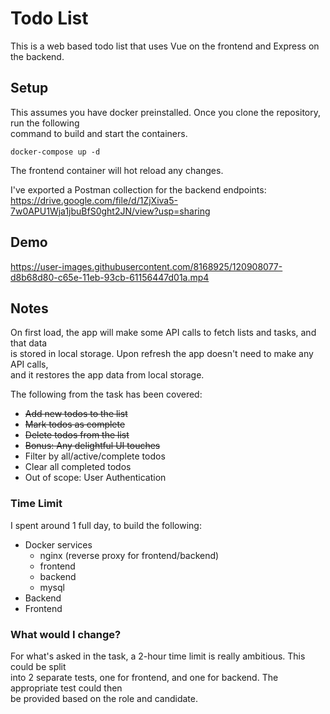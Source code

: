 # Todo List

This is a web based todo list that uses Vue on the frontend and Express on the backend.  


## Setup

This assumes you have docker preinstalled. Once you clone the repository, run the following  
command to build and start the containers.

```
docker-compose up -d
```

The frontend container will hot reload any changes.

I've exported a Postman collection for the backend endpoints:  
https://drive.google.com/file/d/1ZjXiva5-7w0APU1Wja1jbuBfS0ght2JN/view?usp=sharing


## Demo

https://user-images.githubusercontent.com/8168925/120908077-d8b68d80-c65e-11eb-93cb-61156447d01a.mp4


## Notes

On first load, the app will make some API calls to fetch lists and tasks, and that data  
is stored in local storage. Upon refresh the app doesn't need to make any API calls,  
and it restores the app data from local storage.

The following from the task has been covered:

- ~~Add new todos to the list~~  
- ~~Mark todos as complete~~  
- ~~Delete todos from the list~~  
- ~~Bonus: Any delightful UI touches~~
- Filter by all/active/complete todos
- Clear all completed todos  
- Out of scope: User Authentication  

### Time Limit

I spent around 1 full day, to build the following:

- Docker services
  - nginx (reverse proxy for frontend/backend)
  - frontend
  - backend
  - mysql
- Backend
- Frontend

### What would I change?

For what's asked in the task, a 2-hour time limit is really ambitious. This could be split  
into 2 separate tests, one for frontend, and one for backend. The appropriate test could then  
be provided based on the role and candidate.

